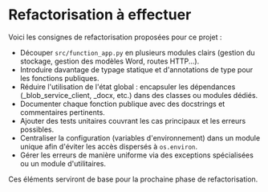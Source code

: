 # Refactorisation à effectuer

Voici les consignes de refactorisation proposées pour ce projet :

- Découper `src/function_app.py` en plusieurs modules clairs (gestion du stockage, gestion des modèles Word, routes HTTP...).
- Introduire davantage de typage statique et d'annotations de type pour les fonctions publiques.
- Réduire l'utilisation de l'état global : encapsuler les dépendances (_blob_service_client, _docx, etc.) dans des classes ou modules dédiés.
- Documenter chaque fonction publique avec des docstrings et commentaires pertinents.
- Ajouter des tests unitaires couvrant les cas principaux et les erreurs possibles.
- Centraliser la configuration (variables d'environnement) dans un module unique afin d'éviter les accès dispersés à `os.environ`.
- Gérer les erreurs de manière uniforme via des exceptions spécialisées ou un module d'utilitaires.

Ces éléments serviront de base pour la prochaine phase de refactorisation.
